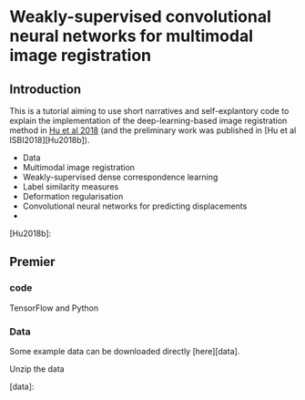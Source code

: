 # Weakly-supervised convolutional neural networks for multimodal image registration

## Introduction
This is a tutorial aiming to use short narratives and self-explantory code to explain the implementation of the deep-learning-based image registration method in [Hu et al 2018][Hu2018a] (and the preliminary work was published in [Hu et al ISBI2018][Hu2018b]).

* Data
* Multimodal image registration
* Weakly-supervised dense correspondence learning
* Label similarity measures
* Deformation regularisation
* Convolutional neural networks for predicting displacements
* 



[Hu2018a]: https://arxiv.org/abs/1711.01666
[Hu2018b]: 


## Premier
### code
TensorFlow and Python

### Data
Some example data can be downloaded directly [here][data].

Unzip the data

[data]: 


